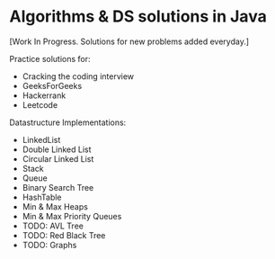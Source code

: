# Algorithms & DS solutions in Java

[Work In Progress. Solutions for new problems added everyday.]

Practice solutions for:

- Cracking the coding interview
- GeeksForGeeks
- Hackerrank
- Leetcode

Datastructure Implementations:

- LinkedList
- Double Linked List
- Circular Linked List
- Stack
- Queue
- Binary Search Tree
- HashTable
- Min & Max Heaps
- Min & Max Priority Queues
- TODO: AVL Tree
- TODO: Red Black Tree
- TODO: Graphs
